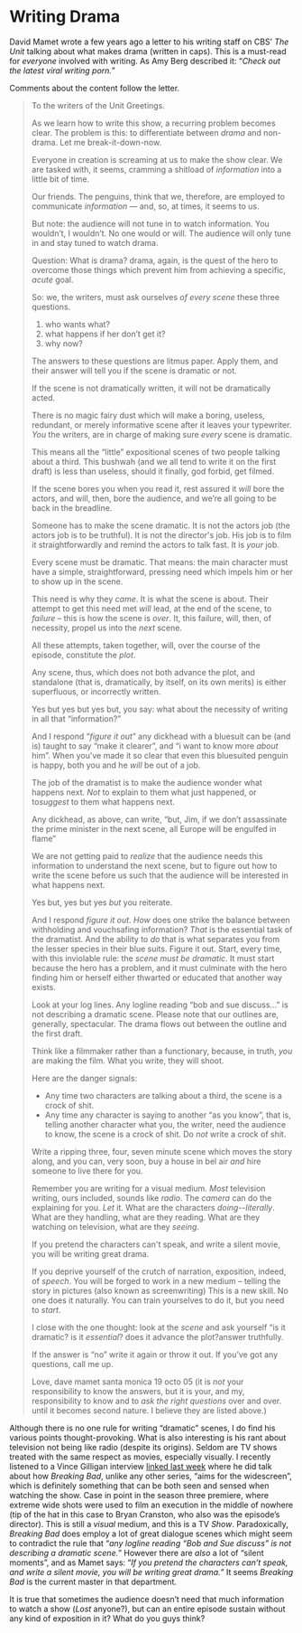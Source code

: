 # Writing Drama

David Mamet wrote a few years ago a letter to his writing staff on CBS’ *The Unit* talking about what makes drama (written in caps). This is a must-read for *everyone* involved with writing. As Amy Berg described it: “*Check out the latest viral writing porn.*”

Comments about the content follow the letter.

> To the writers of the Unit
> Greetings.
>
> As we learn how to write this show, a recurring problem becomes clear. The problem is this: to differentiate between *drama* and non-drama. Let me break-it-down-now.
>
> Everyone in creation is screaming at us to make the show clear. We are tasked with, it seems, cramming a shitload of *information* into a little bit of time.
>
> Our friends. The penguins, think that we, therefore, are employed to communicate *information* — and, so, at times, it seems to us.
>
> But note: the audience will not tune in to watch information. You wouldn’t, I wouldn’t. No one would or will. The audience will only tune in and stay tuned to watch drama.
>
> Question: What is drama? drama, again, is the quest of the hero to overcome those things which prevent him from achieving a specific, *acute* goal.
>
> So: we, the writers, must ask ourselves *of every scene* these three questions.
> 1) who wants what?
> 2) what happens if her don’t get it?
> 3) why now?
>
> The answers to these questions are litmus paper. Apply them, and their answer will tell you if the scene is dramatic or not.
>
> If the scene is not dramatically written, it will not be dramatically acted.
>
> There is no magic fairy dust which will make a boring, useless, redundant, or merely informative scene after it leaves your typewriter. *You* the writers, are in charge of making sure *every* scene is dramatic.
>
> This means all the “little” expositional scenes of two people talking about a third. This bushwah (and we all tend to write it on the first draft) is less than useless, should it finally, god forbid, get filmed.
>
> If the scene bores you when you read it, rest assured it *will* bore the actors, and will, then, bore the audience, and we’re all going to be back in the breadline.
>
> Someone has to make the scene dramatic. It is not the actors job (the actors job is to be truthful). It is not the director's job. His job is to film it straightforwardly and remind the actors to talk fast. It is *your* job.
>
> Every scene must be dramatic. That means: the main character must have a simple, straightforward, pressing need which impels him or her to show up in the scene.
>
> This need is why they *came*. It is what the scene is about. Their attempt to get this need met *will* lead, at the end of the scene, to *failure* – this is how the scene is *over*. It, this failure, will, then, of necessity, propel us into the *next* scene.
>
> All these attempts, taken together, will, over the course of the episode, constitute the *plot*.
>
> Any scene, thus, which does not both advance the plot, and standalone (that is, dramatically, by itself, on its own merits) is either superfluous, or incorrectly written.
>
> Yes but yes but yes but, you say: what about the necessity of writing in all that “information?”
>
> And I respond “*figure it out*” any dickhead with a bluesuit can be (and is) taught to say “make it clearer”, and “i want to know more *about* him”. When you’ve made it so clear that even this bluesuited penguin is happy, both you and he *will* be out of a job.
>
> The job of the dramatist is to make the audience wonder what happens next. *Not* to explain to them what just happened, or to*suggest* to them what happens next.
>
> Any dickhead, as above, can write, “but, Jim, if we don’t assassinate the prime minister in the next scene, all Europe will be engulfed in flame”
>
> We are not getting paid to *realize* that the audience needs this information to understand the next scene, but to figure out how to write the scene before us such that the audience will be interested in what happens next.
>
> Yes but, yes but yes *but* you reiterate.
>
> And I respond *figure it out*. *How* does one strike the balance between withholding and vouchsafing information? *That* is the essential task of the dramatist. And the ability to *do* that is what separates you from the lesser species in their blue suits. Figure it out. Start, every time, with this inviolable rule: the *scene must be dramatic*. It must start because the hero has a problem, and it must culminate with the hero finding him or herself either thwarted or educated that another way exists.
>
> Look at your log lines. Any logline reading “bob and sue discuss…” is not describing a dramatic scene. Please note that our outlines are, generally, spectacular. The drama flows out between the outline and the first draft.
>
> Think like a filmmaker rather than a functionary, because, in truth, *you* are making the film. What you write, they will shoot.
>
> Here are the danger signals:
> * Any time two characters are talking about a third, the scene is a crock of shit.
> * Any time any character is saying to another “as you know”, that is, telling another character what you, the writer, need the audience to know, the scene is a crock of shit. Do *not* write a crock of shit.
>
> Write a ripping three, four, seven minute scene which moves the story along, and you can, very soon, buy a house in bel air *and* hire someone to live there for you.
>
> Remember you are writing for a visual medium. *Most* television writing, ours included, sounds like *radio*. The *camera* can do the explaining for you. *Let* it. What are the characters *doing*--*literally*. What are they handling, what are they reading. What are they watching on television, what are they *seeing*.
>
> If you pretend the characters can't speak, and write a silent movie, you will be writing great drama.
>
> If you deprive yourself of the crutch of narration, exposition, indeed, of *speech*. You will be forged to work in a new medium – telling the story in pictures (also known as screenwriting) This is a new skill. No one does it naturally. You can train yourselves to do it, but you need to *start*.
>
> I close with the one thought: look at the *scene* and ask yourself “is it dramatic? is it *essential*? does it advance the plot?answer truthfully.
 >
 > If the answer is “no” write it again or throw it out. If you’ve got any questions, call me up.
 >
 > Love, dave mamet santa monica 19 octo 05 (it is *not* your responsibility to know the answers, but it is your, and my, responsibility to know and to *ask the right questions* over and over. until it becomes second nature. I believe they are listed above.)

Although there is no one rule for writing “dramatic” scenes, I do find his various points thought-provoking. What is also interesting is his rant about television not being like radio (despite its origins). Seldom are TV shows treated with the same respect as movies, especially visually. I recently listened to a Vince Gilligan interview [linked last week](https://www.tv-calling.com/tips-and-stories-from-around-the-web-part-3) where he did talk about how *Breaking Bad*, unlike any other series, “aims for the widescreen”, which is definitely something that can be both seen and sensed when watching the show. Case in point in the season three premiere, where extreme wide shots were used to film an execution in the middle of nowhere (tip of the hat in this case to Bryan Cranston, who also was the episode’s director). This is still a *visual* medium, and this is a TV *Show*. Paradoxically, *Breaking Bad* does employ a lot of great dialogue scenes which might seem to contradict the rule that “*any logline reading “Bob and Sue discuss” is not describing a dramatic scene.*” However there are *also* a lot of “silent moments”, and as Mamet says: “*If you pretend the characters can’t speak, and write a silent movie, you will be writing great drama.*” It seems *Breaking Bad* is the current master in that department.

It is true that sometimes the audience doesn’t need that much information to watch a show (*Lost* anyone?), but can an entire episode sustain without any kind of exposition in it? What do you guys think?
